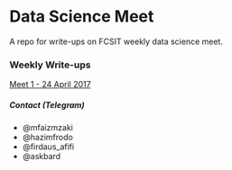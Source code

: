 # Data Science Meet
A repo for write-ups on FCSIT weekly data science meet.


### Weekly Write-ups

[Meet 1 - 24 April 2017](writeups/meet_1.html)


##### Contact (Telegram)
- @mfaizmzaki
- @hazimfrodo
- @firdaus_afifi
- @askbard
